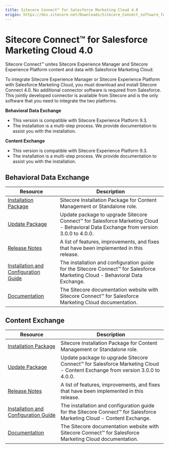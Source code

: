 ```yaml
---
title: Sitecore Connect™ for Salesforce Marketing Cloud 4.0
origin: https://dev.sitecore.net/Downloads/Sitecore_Connect_software_for_Salesforce_Marketing_Cloud/1x/Sitecore_Connect_software_for_Salesforce_Marketing_Cloud_40.aspx
---
```


# Sitecore Connect™ for Salesforce Marketing Cloud 4.0

Sitecore Connect™ unites Sitecore Experience Manager and Sitecore Experience Platform content and data with Salesforce Marketing Cloud.

To integrate Sitecore Experience Manager or Sitecore Experience Platform with Salesforce Marketing Cloud, you must download and install Sitecore Connect 4.0. No additional connector software is required from Salesforce. This jointly developed connector is available from Sitecore and is the only software that you need to integrate the two platforms.

**Behavioral Data Exchange**

-   This version is compatible with Sitecore Experience Platform 9.3.
-   The installation is a multi-step process. We provide documentation to assist you with the installation.

**Content Exchange**

-   This version is compatible with Sitecore Experience Platform 9.3.
-   The installation is a multi-step process. We provide documentation to assist you with the installation.

## Behavioral Data Exchange

 | Resource | Description |
 | --- | --- |
 | [Installation Package](https://sitecoredev.azureedge.net/~/media/EF8DBC7CF27F430299302B32E88EC7D0.ashx?date=20200113T114425) | Sitecore Installation Package for Content Management or Standalone role. |
 | [Update Package](https://sitecoredev.azureedge.net/~/media/4D629F47903F4427BA3772703F7DD981.ashx?date=20200113T114509) | Update package to upgrade Sitecore Connect™ for Salesforce Marketing Cloud - Behavioral Data Exchange from version 3.0.0 to 4.0.0. |
 | [Release Notes](https://dev.sitecore.net:443/downloads/Sitecore%20Connect%20software%20for%20Salesforce%20Marketing%20Cloud/1x/Sitecore%20Connect%20software%20for%20Salesforce%20Marketing%20Cloud%2040/Release%20Notes%20BDE) | A list of features, improvements, and fixes that have been implemented in this release. |
 | [Installation and Configuration Guide](https://sitecoredev.azureedge.net/~/media/D8D48EC3ED5A4527B3444E51AB836163.ashx?date=20200113T112438) | The installation and configuration guide for the Sitecore Connect™ for Salesforce Marketing Cloud - Behavioral Data Exchange. |
 | [Documentation](https://doc.sitecore.com/developers/salesforce-marketing-cloud/10/sitecore-connect-software-for-salesforce-marketing-cloud/en/sitecore-connect-software-for-salesforce-marketing-cloud.html) | The Sitecore documentation website with Sitecore Connect™ for Salesforce Marketing Cloud documentation. |

## Content Exchange

 | Resource | Description |
 | --- | --- |
 | [Installation Package](https://sitecoredev.azureedge.net/~/media/45146A1EAF6A4CF79560FEE62E59A1AA.ashx?date=20200113T112812) | Sitecore Installation Package for Content Management or Standalone role. |
 | [Update Package](https://sitecoredev.azureedge.net/~/media/85FBC924BEF64CDF9DA1DF15D2E020D7.ashx?date=20200113T112957) | Update package to upgrade Sitecore Connect™ for Salesforce Marketing Cloud - Content Exchange from version 3.0.0 to 4.0.0. |
 | [Release Notes](https://dev.sitecore.net:443/downloads/Sitecore%20Connect%20software%20for%20Salesforce%20Marketing%20Cloud/1x/Sitecore%20Connect%20software%20for%20Salesforce%20Marketing%20Cloud%2040/Release%20Notes%20CE) | A list of features, improvements, and fixes that have been implemented in this release. |
 | [Installation and Configuration Guide](https://sitecoredev.azureedge.net/~/media/0032889EE022474DB6121FF2EA344679.ashx?date=20200113T112419) | The installation and configuration guide for the Sitecore Connect™ for Salesforce Marketing Cloud - Content Exchange. |
 | [Documentation](https://doc.sitecore.com/developers/salesforce-marketing-cloud/10/sitecore-connect-software-for-salesforce-marketing-cloud/en/sitecore-connect-software-for-salesforce-marketing-cloud.html) | The Sitecore documentation website with Sitecore Connect™ for Salesforce Marketing Cloud documentation. |